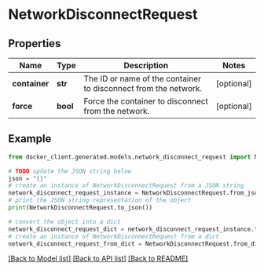 # NetworkDisconnectRequest


## Properties

Name | Type | Description | Notes
------------ | ------------- | ------------- | -------------
**container** | **str** | The ID or name of the container to disconnect from the network.  | [optional] 
**force** | **bool** | Force the container to disconnect from the network.  | [optional] 

## Example

```python
from docker_client.generated.models.network_disconnect_request import NetworkDisconnectRequest

# TODO update the JSON string below
json = "{}"
# create an instance of NetworkDisconnectRequest from a JSON string
network_disconnect_request_instance = NetworkDisconnectRequest.from_json(json)
# print the JSON string representation of the object
print(NetworkDisconnectRequest.to_json())

# convert the object into a dict
network_disconnect_request_dict = network_disconnect_request_instance.to_dict()
# create an instance of NetworkDisconnectRequest from a dict
network_disconnect_request_from_dict = NetworkDisconnectRequest.from_dict(network_disconnect_request_dict)
```
[[Back to Model list]](../README.md#documentation-for-models) [[Back to API list]](../README.md#documentation-for-api-endpoints) [[Back to README]](../README.md)


